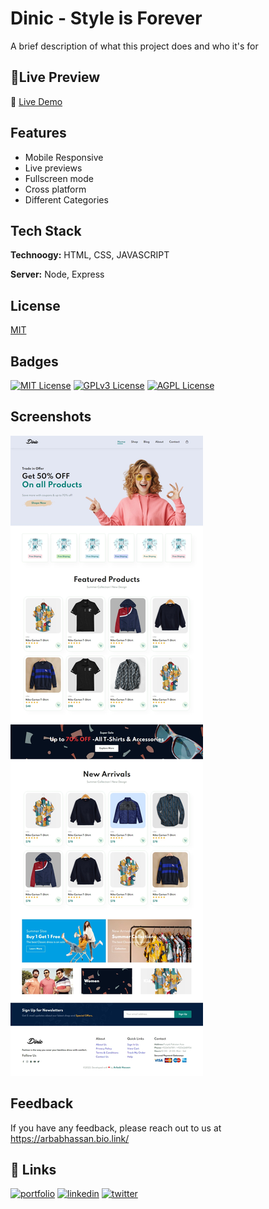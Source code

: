
# Dinic - Style is Forever

A brief description of what this project does and who it's for


## 🔗Live Preview
🔗 [Live Demo](https://arbabhassan1.github.io/Dinic---Style-is-Forever/)



## Features

- Mobile Responsive
- Live previews
- Fullscreen mode
- Cross platform
- Different Categories


## Tech Stack

**Technoogy:** HTML, CSS, JAVASCRIPT

**Server:** Node, Express


## License

[MIT](https://choosealicense.com/licenses/mit/)


## Badges


[![MIT License](https://img.shields.io/badge/License-MIT-green.svg)](https://choosealicense.com/licenses/mit/)
[![GPLv3 License](https://img.shields.io/badge/License-GPL%20v3-yellow.svg)](https://opensource.org/licenses/)
[![AGPL License](https://img.shields.io/badge/license-AGPL-blue.svg)](http://www.gnu.org/licenses/agpl-3.0)


## Screenshots

![App Screenshot](https://raw.githubusercontent.com/arbabhassan1/Dinic---Style-is-Forever/master/Resources/img/screenshort.jpeg)


## Feedback

If you have any feedback, please reach out to us at https://arbabhassan.bio.link/


## 🔗 Links
[![portfolio](https://img.shields.io/badge/my_portfolio-000?style=for-the-badge&logo=ko-fi&logoColor=white)](https://arbabhassan.bio.link//)
[![linkedin](https://img.shields.io/badge/linkedin-0A66C2?style=for-the-badge&logo=linkedin&logoColor=white)](https://www.linkedin.com/arbabhassan1/)
[![twitter](https://img.shields.io/badge/twitter-1DA1F2?style=for-the-badge&logo=twitter&logoColor=white)](https://twitter.com/_arbabhassan/)